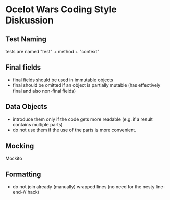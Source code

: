 # Ocelot Wars Coding Style Diskussion

## Test Naming
tests are named "test" + method + "context"

## Final fields
- final fields should be used in immutable objects
- final should be omitted if an object is partially mutable (has effectively final and also non-final fields)

## Data Objects
- introduce them only if the code gets more readable (e.g. if a result contains multiple parts)
- do not use them if the use of the parts is more convenient.

## Mocking
Mockito

## Formatting
- do not join already (manually) wrapped lines (no need for the nesty line-end-// hack) 